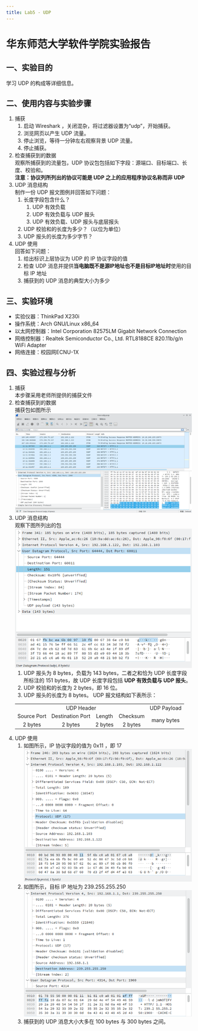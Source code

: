 ```yaml
---
title: Lab5 - UDP
---
```

# 华东师范大学软件学院实验报告

## 一、实验目的

学习 UDP 的构成等详细信息。

## 二、使用内容与实验步骤

1. 捕获
    1. 启动 Wireshark ，关闭混杂，将过滤器设置为“udp”，开始捕获。
    2. 浏览网页以产生 UDP 流量。
    3. 停止浏览，等待一分钟左右观察背景 UDP 流量。
    4. 停止捕获。
2. 检查捕获到的数据  
    观察所捕获到的流量包，UDP 协议包包括如下字段：源端口、目标端口、长度、校验和。  
    **注意：协议列所列出的协议可能是 UDP 之上的应用程序协议名称而非 UDP**
3. UDP 消息结构  
    制作一份 UDP 报文图例并回答如下问题：  
    1. 长度字段包含什么？
        1. UDP 有效负载
        2. UDP 有效负载与 UDP 报头
        3. UDP 有效负载、UDP 报头与底层报头
    2. UDP 校验和的长度为多少？（以位为单位）
    3. UDP 报头的长度为多少字节？
4. UDP 使用  
    回答如下问题：  
    1. 给出标识上层协议为 UDP 的 IP 协议字段的值
    2. 检查 UDP 消息并提供**当电脑既不是源IP地址也不是目标IP地址时**使用的目标 IP 地址
    3. 捕获到的 UDP 消息的典型大小为多少

## 三、实验环境

- 实验仪器：ThinkPad X230i
- 操作系统：Arch GNU/Linux x86\_64
- 以太网控制器：Intel Corporation 82575LM Gigabit Network Connection
- 网络控制器：Realtek Semiconductor Co., Ltd. RTL8188CE 820.11b/g/n WiFi Adapter
- 网络连接：校园网ECNU-1X

## 四、实验过程与分析

1. 捕获  
    本步骤采用老师所提供的捕获文件
2. 检查捕获到的数据  
    捕获包如图所示  
    ![package](./lib5-1.png)
3. UDP 消息结构  
    观察下图所列出的包  
    ![struct](./lib5-2.png)
    1. UDP 报头为 8 bytes，负载为 143 bytes，二者之和恰为 UDP 长度字段所标注的 151 bytes，故 UDP 长度字段包括 **UDP 有效负载与 UDP 报头**。
    2. UDP 校验和的长度为 2 bytes，即 16 位。
    3. UDP 报头的长度为 8 bytes。
    UDP 报文结构如下表所示：  
    <table align="center">
        <tr>
            <td align="center" colspan='4'>UDP Header</td>
            <td align="center">UDP Payload</td>
        </tr>
        <tr>
            <td align="center">Source Port</td>
            <td align="center"> Destination Port</td>
            <td align="center">Length</td>
            <td align="center">Checksum</td>
            <td align="center" rowspan='2'> many bytes</td>
        </tr>
        <tr>
            <td align="center">2 bytes</td>
            <td align="center">2 bytes</td>
            <td align="center">2 bytes</td>
            <td align="center">2 bytes</td>
        </tr>
    </table>
4. UDP 使用
    1. 如图所示，IP 协议字段的值为 0x11 ，即 17  
        ![IP](lib5-3.png)
    2. 如图所示，目标 IP 地址为 239.255.255.250  
        ![des](lib5-4.png)
    3. 捕获到的 UDP 消息大小大多在 100 bytes 与 300 bytes 之间。
